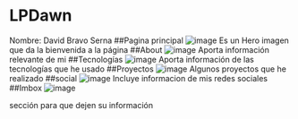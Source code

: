 # LPDawn

Nombre: David Bravo Serna
##Pagina principal
![image](https://user-images.githubusercontent.com/74167198/174422753-77157d25-3c16-407a-aa3d-49a18b19651c.png)
Es un Hero imagen que da la bienvenida a la página
##About
![image](https://user-images.githubusercontent.com/74167198/174422774-792dcdd0-9ec0-4904-bdc4-0a55df1d4cff.png)
Aporta información relevante de mi
##Tecnologías
![image](https://user-images.githubusercontent.com/74167198/174422817-532c846d-edc5-45fb-ab0b-f76411783e00.png)
Aporta información de las tecnologías que he usado
##Proyectos
![image](https://user-images.githubusercontent.com/74167198/174422831-4795e45d-babb-4001-bc16-5dd1ab7bce15.png)
Algunos proyectos que he realizado
##social
![image](https://user-images.githubusercontent.com/74167198/174422846-c0d7695d-2e37-4601-97ac-6fcdd8103e42.png)
Incluye informacion de mis redes sociales
##Imbox
![image](https://user-images.githubusercontent.com/74167198/174422863-786ff5fc-c5d9-455c-ac32-3f41acf66855.png)

sección para que dejen su información

